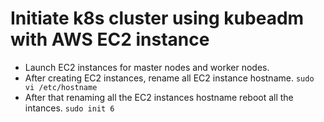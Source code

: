 # Initiate k8s cluster using kubeadm with AWS EC2 instance

+ Launch EC2 instances for master nodes and worker nodes.
+ After creating EC2 instances, rename all EC2 instance hostname.
  `sudo vi /etc/hostname`
+ After that renaming all the EC2 instances hostname reboot all the intances.
  `sudo init 6` 
